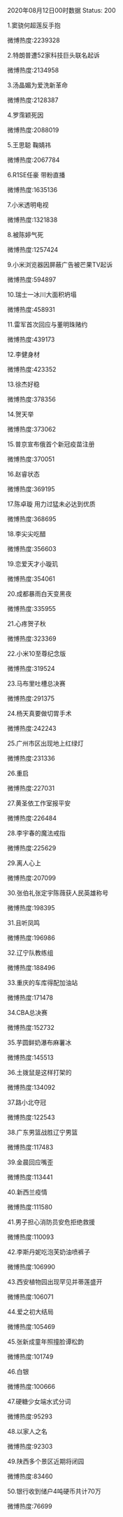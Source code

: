 2020年08月12日00时数据
Status: 200

1.窦骁何超莲反手抱

微博热度:2239328

2.特朗普遭52家科技巨头联名起诉

微博热度:2134958

3.汤晶媚为爱洗新革命

微博热度:2128387

4.罗霈颖死因

微博热度:2088019

5.王思聪 鞠婧祎

微博热度:2067784

6.R1SE任豪 带粉直播

微博热度:1635136

7.小米透明电视

微博热度:1321838

8.被陈婷气死

微博热度:1257424

9.小米浏览器因屏蔽广告被芒果TV起诉

微博热度:594897

10.瑞士一冰川大面积坍塌

微博热度:458931

11.雷军首次回应与董明珠赌约

微博热度:439173

12.李健身材

微博热度:423352

13.徐杰好稳

微博热度:378356

14.贺天举

微博热度:373062

15.普京宣布俄首个新冠疫苗注册

微博热度:370051

16.赵睿状态

微博热度:369195

17.陈卓璇 用力过猛未必达到优质

微博热度:368695

18.李尖尖吃醋

微博热度:356603

19.恋爱天才小璇玑

微博热度:354061

20.成都暴雨白天变黑夜

微博热度:335955

21.心疼贺子秋

微博热度:323369

22.小米10至尊纪念版

微博热度:319524

23.马布里吐槽总决赛

微博热度:291375

24.杨天真要做切胃手术

微博热度:242243

25.广州市区出现地上红绿灯

微博热度:231336

26.重启

微博热度:227031

27.黄圣依工作室报平安

微博热度:226484

28.李宇春的魔法戒指

微博热度:225629

29.离人心上

微博热度:207099

30.张伯礼张定宇陈薇获人民英雄称号

微博热度:198395

31.且听凤鸣

微博热度:196986

32.辽宁队教练组

微博热度:188496

33.重庆的车库得配加油站

微博热度:171478

34.CBA总决赛

微博热度:152732

35.芋圆鲜奶瀑布麻薯冰

微博热度:145513

36.土拨鼠是这样打架的

微博热度:134092

37.路小北夺冠

微博热度:122543

38.广东男篮战胜辽宁男篮

微博热度:117483

39.金晨回应嘴歪

微博热度:113441

40.新西兰疫情

微博热度:111580

41.男子担心消防员安危拒绝救援

微博热度:110093

42.李斯丹妮吃泡芙奶油喷裤子

微博热度:106990

43.西安植物园出现罕见并蒂莲盛开

微博热度:106071

44.爱之初大结局

微博热度:105469

45.张新成童年照撞脸谭松韵

微博热度:101749

46.白银

微博热度:100666

47.硬糖少女端水式分词

微博热度:95293

48.以家人之名

微博热度:92303

49.陕西多个景区近期将闭园

微博热度:83460

50.银行收到储户4吨硬币共计70万

微博热度:76699


